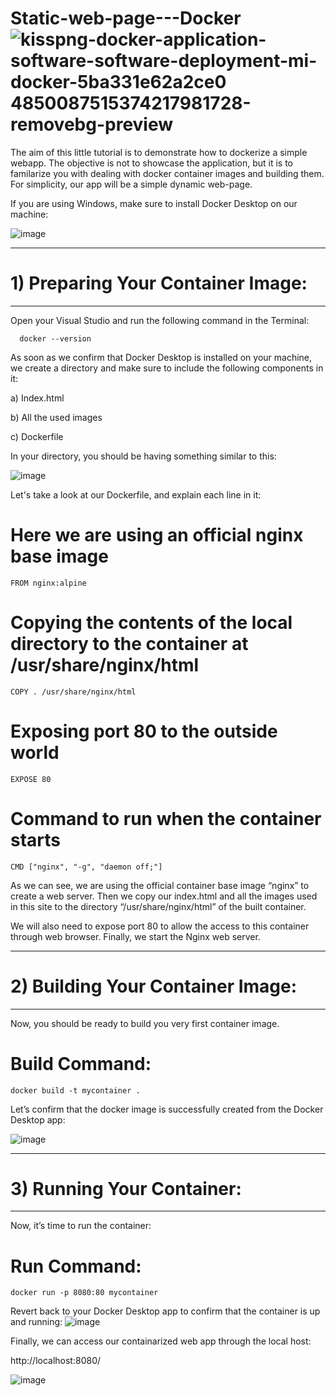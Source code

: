 # Static-web-page---Docker ![kisspng-docker-application-software-software-deployment-mi-docker-5ba331e62a2ce0 4850087515374217981728-removebg-preview](https://github.com/WaseemCloud/Dynamic-web-page---Docker/assets/157589909/7ad105da-5471-499e-9e21-e8bd93247787)

The aim of this little tutorial is to demonstrate how to dockerize a simple webapp. The objective is not to showcase the application, but it is to familarize you with dealing with docker container images and building them. For simplicity, our app will be a simple dynamic web-page.




If you are using Windows, make sure to install Docker Desktop on our machine:

![image](https://github.com/WaseemCloud/Dynamic-web-page---Docker/assets/157589909/284c97b6-9777-47b8-9ef1-8ef1c00d20bf)

--------------------------------
# 1) Preparing Your Container Image:
--------------------------------
Open your Visual Studio and run the following command in the Terminal:

      docker --version

As soon as we confirm that Docker Desktop is installed on your machine, we create a directory and make sure to include the following components in it:

a) Index.html

b) All the used images

c) Dockerfile

In your directory, you should be having something similar to this:

![image](https://github.com/WaseemCloud/Dynamic-web-page---Docker/assets/157589909/ae33018b-5512-4ba2-9be6-a85287503d8f)


Let's take a look at our Dockerfile, and explain each line in it:

# Here we are using an official nginx base image
    FROM nginx:alpine

# Copying the contents of the local directory to the container at /usr/share/nginx/html
    COPY . /usr/share/nginx/html

# Exposing port 80 to the outside world
    EXPOSE 80

# Command to run when the container starts
    CMD ["nginx", "-g", "daemon off;"]

As we can see, we are using the official container base image “nginx” to create a web server. Then we copy our index.html and all the images used in this site to the directory “/usr/share/nginx/html” of the built container.

We will also need to expose port 80 to allow the access to this container through web browser. Finally, we start the Nginx web server.


--------------------------------
# 2) Building Your Container Image:
--------------------------------
Now, you should be ready to build you very first container image.

# Build Command: 

    docker build -t mycontainer .

Let’s confirm that the docker image is successfully created from the Docker Desktop app:

![image](https://github.com/WaseemCloud/Dynamic-web-page---Docker/assets/157589909/1914b1b3-ea5d-45b2-ae73-1c2aad7fb7e4)

--------------------------------
# 3) Running Your Container:
--------------------------------
Now, it’s time to run the container:

# Run Command: 

    docker run -p 8080:80 mycontainer

Revert back to your Docker Desktop app to confirm that the container is up and running:
![image](https://github.com/WaseemCloud/Dynamic-web-page---Docker/assets/157589909/2bf7ec66-c51e-4539-9a1f-aa37726ffc41)


Finally, we can access our containarized web app through the local host:

http://localhost:8080/

![image](https://github.com/WaseemCloud/Dynamic-web-page---Docker/assets/157589909/c67e639d-7248-4905-b21f-36bfd9563535)



